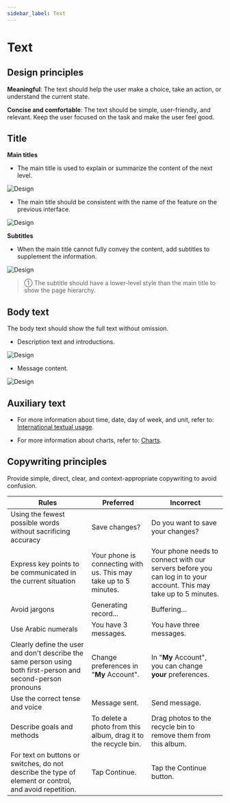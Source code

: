 ```yaml
---
sidebar_label: Text
---
```


# Text

## Design principles

**Meaningful**: The text should help the user make a choice, take an action, or understand the current state.

**Concise and comfortable**: The text should be simple, user-friendly, and relevant. Keep the user focused on the task and make the user feel good.

## Title

**Main titles**

- The main title is used to explain or summarize the content of the next level.

![Design](/img/design/main-titles_1.png)

- The main title should be consistent with the name of the feature on the previous interface.

![Design](/img/design/998bf4ca18daf69a456a72156de3cdb9.png)

**Subtitles**

- When the main title cannot fully convey the content, add subtitles to supplement the information.

![Design](/img/design/8acd9a289a70f4c643afac7b007b5955.png)

>① The subtitle should have a lower-level style than the main title to show the page hierarchy.

## Body text

The body text should show the full text without omission.

- Description text and introductions.

![Design](/img/design/4f3d136ef97663a8dc4ef9d7b7026405.png)

- Message content.

![Design](/img/design/message-content.png)

## Auxiliary text

- For more information about time, date, day of week, and unit, refer to: [International textual usage](../internationalization/regional-standards.md).


- For more information about charts, refer to: [Charts](charts.md).
## Copywriting principles

Provide simple, direct, clear, and context-appropriate copywriting to avoid confusion.

|             Rules                                                 | Preferred                                                    | Incorrect                                                    |
| ------------------------------------------------------------ | ------------------------------------------------------------ | ------------------------------------------------------------ |
| Using the fewest possible words without sacrificing accuracy | Save changes?                                                | Do you want to save your changes?                            |
| Express key points to be communicated in the current situation | Your phone is connecting with us. This may take up to 5 minutes. | Your phone needs to connect with our servers before you can log in to your account. This may take up to 5 minutes. |
| Avoid jargons                                                | Generating record...                                         | Buffering…                                                   |
| Use Arabic numerals                                          | You have 3 messages.                                         | You have three messages.                                     |
| Clearly define the user and don't describe the same person using both first-person and second-person pronouns | Change preferences in "**My** Account".                      | In "**My** Account", you can change **your** preferences.    |
| Use the correct tense and voice                              | Message sent.                                                | Send message.                                                |
| Describe goals and methods                                   | To delete a photo from this album, drag it to the recycle bin. | Drag photos to the recycle bin to remove them from this album. |
| For text on buttons or switches, do not describe the type of element or control, and avoid repetition. | Tap Continue.                                                | Tap the Continue button.                                     |
